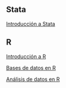 ## Stata

[Introducción a Stata](https://msangia.github.io/stata.html)        

## R

[Introducción a R](https://msangia.github.io/R/01Intro.html)

[Bases de datos en R](https://msangia.github.io/R/02BaseDatos.html)

[Análisis de datos en R](https://msangia.github.io/R/03AnalisisDatos.html)

